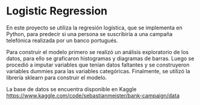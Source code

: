 # Logistic Regression

En este proyecto se utiliza la regresión logística, que se implementa en Python, para predecir si una persona se suscribiría a una campaña telefónica realizada por un banco portugués. 

Para construir el modelo primero se realizó un análisis exploratorio de los datos, para ello se graficaron histogramas y diagramas de barras. Luego se procedió a imputar variables que tenían datos faltantes y se construyeron variables dummies para las variables categóricas. Finalmente, se utilizó la librería sklearn para construir el modelo.

La base de datos se encuentra disponible en Kaggle https://www.kaggle.com/code/sebastianmeister/bank-campaign/data
